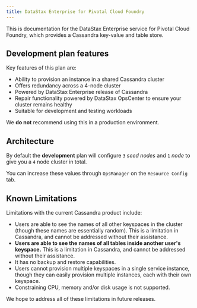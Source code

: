 ```yaml
---
title: DataStax Enterprise for Pivotal Cloud Foundry
---
```


This is documentation for the DataStax Enterprise service for Pivotal Cloud Foundry, which provides a Cassandra key-value and table store.

## Development plan features
Key features of this plan are:

* Ability to provision an instance in a shared Cassandra cluster
* Offers redundancy across a 4-node cluster
* Powered by DataStax Enterprise release of Cassandra
* Repair functionality powered by DataStax OpsCenter to ensure your cluster remains healthy
* Suitable for development and testing workloads

We **do not** recommend using this in a production environment.

## Architecture
By default the **development** plan will configure `3` *seed nodes* and `1` *node* to give you a `4` node cluster in total.

You can increase these values through `OpsManager` on the `Resource Config` tab.

## Known Limitations

Limitations with the current Cassandra product include:

* Users are able to see the names of all other keyspaces in the cluster (though these names are essentially random). This is a limitation in Cassandra, and cannot be addressed without their assistance.
* **Users are able to see the names of all tables inside another user's keyspace.**  This is a limitation in Cassandra, and cannot be addressed without their assistance.
* It has no backup and restore capabilities.
* Users cannot provision multiple keyspaces in a single service instance,
  though they can easily provision multiple instances, each with their own
  keyspace.
* Constraining CPU, memory and/or disk usage is not supported.

We hope to address all of these limitations in future releases.

